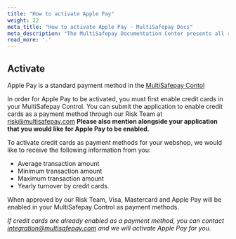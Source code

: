 ```yaml
---
title: "How to activate Apple Pay"
weight: 22
meta_title: "How to activate Apple Pay - MultiSafepay Docs"
meta_description: "The MultiSafepay Documentation Center presents all relevant information about our Plugins and API. You can also find support pages for payment methods, tools and general questions as well as the contact details of our Support and Integration Teams."
read_more: '.'
---
```


## Activate

Apple Pay is a standard payment method in the [MultiSafepay Contol](https://merchant.multisafepay.com/)<br>

In order for Apple Pay to be activated, you must first enable credit cards in your MultiSafepay Control. You can submit the application to enable credit cards as a payment method through our Risk Team at <risk@multisafepay.com> __Please also mention alongside your application that you would like for Apple Pay to be enabled.__

To activate credit cards as payment methods for your webshop, we would like to receive the following information from you:

- Average transaction amount
- Minimum transaction amount
- Maximum transaction amount
- Yearly turnover by credit cards.

When approved by our Risk Team, Visa, Mastercard and Apple Pay will be enabled in your MultiSafepay Control as payment methods.

_If credit cards are already enabled as a payment method, you can contact <integration@multisafepay.com> and we will activate Apple Pay for you._
